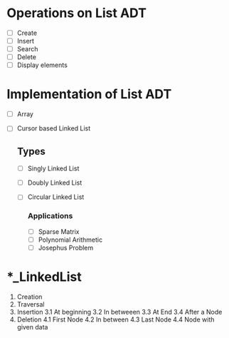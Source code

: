 # Operations on List ADT

- [ ] Create
- [ ] Insert
- [ ] Search
- [ ] Delete
- [ ] Display elements

# Implementation of List ADT

- [ ] Array
- [ ] Cursor based Linked List

  ## Types


  - [ ] Singly Linked List
  - [ ] Doubly Linked List
  - [ ] Circular Linked List

    ### Applications


    - [ ] Sparse Matrix
    - [ ] Polynomial Arithmetic
    - [ ] Josephus Problem

# *_LinkedList

1. Creation
2. Traversal
3. Insertion
   3.1 At beginning
   3.2 In betweeen
   3.3 At End
   3.4 After a Node
4. Deletion
   4.1 First Node
   4.2 In between
   4.3 Last Node
   4.4 Node with given data
